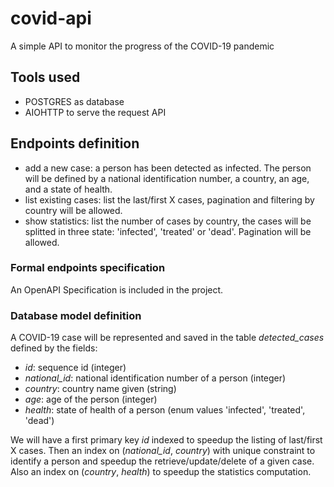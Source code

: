 # covid-api
A simple API to monitor the progress of the COVID-19 pandemic

## Tools used

* POSTGRES as database
* AIOHTTP to serve the request API

## Endpoints definition

* add a new case: a person has been detected as infected. The person will be defined by a national identification number, a country, an age, and a state of health.
* list existing cases: list the last/first X cases, pagination and filtering by country will be allowed. 
* show statistics: list the number of cases by country, the cases will be splitted in three state: 'infected', 'treated' or 'dead'. Pagination will be allowed.

### Formal endpoints specification

An OpenAPI Specification is included in the project.

### Database model definition

A COVID-19 case will be represented and saved in the table *detected_cases* defined by the fields:
* *id*: sequence id (integer)
* *national_id*: national identification number of a person (integer)
* *country*: country name given (string)
* *age*: age of the person (integer)
* *health*: state of health of a person (enum values 'infected', 'treated', 'dead')

We will have a first primary key *id* indexed to speedup the listing of last/first X cases.
Then an index on (*national_id*, *country*) with unique constraint to identify a person and speedup the retrieve/update/delete of a given case. 
Also an index on (*country*, *health*) to speedup the statistics computation.
